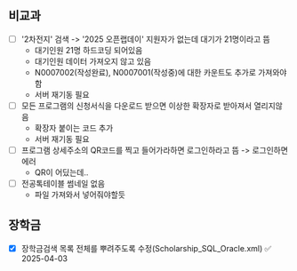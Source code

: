 ## 비교과
- [ ] '2차전지' 검색 -> '2025 오픈랩데이' 지원자가 없는데 대기가 21명이라고 뜸     
	- 대기인원 21명 하드코딩 되어있음
	- 대기인원 데이터 가져오지 않고 있음
	- N0007002(작성완료), N0007001(작성중)에 대한 카운트도 추가로 가져와야함
	- 서버 재기동 필요
- [ ] 모든 프로그램의 신청서식을 다운로드 받으면 이상한 확장자로 받아져서 열리지않음
	- 확장자 붙이는 코드 추가
	- 서버 재기동 필요
- [ ] 프로그램 상세주소의 QR코드를 찍고 들어가라하면 로그인하라고 뜸 -> 로그인하면 에러
	- QR이 어딨는데..
- [ ] 전공톡테이블 썸네일 없음
	- 파일 가져와서 넣어줘야할듯

## 장학금
- [x] 장학금검색 목록 전체를 뿌려주도록 수정(Scholarship_SQL_Oracle.xml) ✅ 2025-04-03